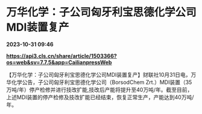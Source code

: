 # 万华化学：子公司匈牙利宝思德化学公司MDI装置复产

**2023-10-31 09:46**

**https://api3.cls.cn/share/article/1503366?os=web&sv=7.7.5&app=CailianpressWeb**

【万华化学：子公司匈牙利宝思德化学公司MDI装置复产】财联社10月31日电，万华化学公告，子公司匈牙利宝思德化学公司（BorsodChem Zrt.）MDI装置（35万吨/年）停产检修并进行技改扩能,技改后产能将提升至40万吨/年。截至目前，上述MDI装置的停产检修及技改扩能已经结束，恢复正常生产，产能达到40万吨/年。